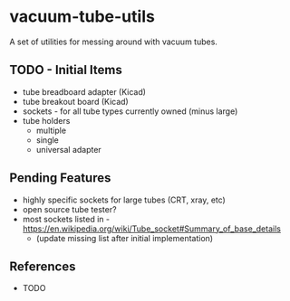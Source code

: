 # vacuum-tube-utils

A set of utilities for messing around with vacuum tubes.

## TODO - Initial Items

- tube breadboard adapter (Kicad)
- tube breakout board (Kicad)
- sockets - for all tube types currently owned (minus large)
- tube holders
  - multiple
  - single
  - universal adapter

## Pending Features

- highly specific sockets for large tubes (CRT, xray, etc)
- open source tube tester?
- most sockets listed in - https://en.wikipedia.org/wiki/Tube_socket#Summary_of_base_details
  - (update missing list after initial implementation)

## References

- TODO

